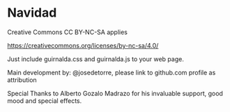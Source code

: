 # Navidad

Creative Commons CC BY-NC-SA applies

https://creativecommons.org/licenses/by-nc-sa/4.0/

Just include guirnalda.css and guirnalda.js to your web page.

Main development by: @josedetorre, please link to github.com profile as attribution

Special Thanks to Alberto Gozalo Madrazo for his invaluable support, good mood and special effects.
